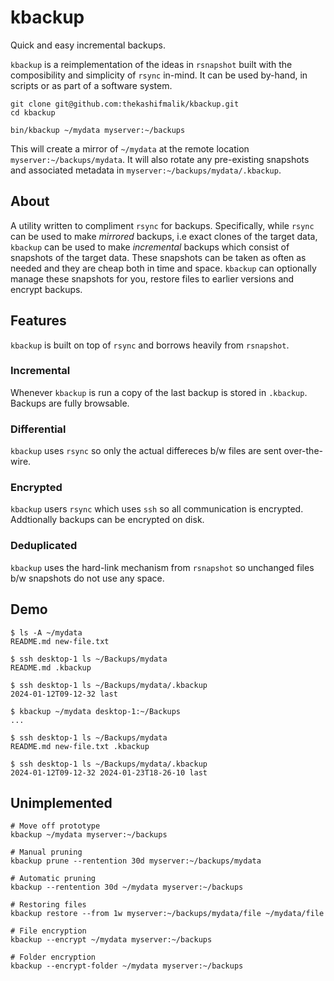 # kbackup
Quick and easy incremental backups.

`kbackup` is a reimplementation of the ideas in `rsnapshot` built with the composibility and simplicity of `rsync`
in-mind. It can be used by-hand, in scripts or as part of a software system.

```
git clone git@github.com:thekashifmalik/kbackup.git
cd kbackup

bin/kbackup ~/mydata myserver:~/backups
```

This will create a mirror of `~/mydata` at the remote location `myserver:~/backups/mydata`. It will also rotate any
pre-existing snapshots and associated metadata in `myserver:~/backups/mydata/.kbackup`.

## About
A utility written to compliment `rsync` for backups. Specifically, while `rsync` can be used to make _mirrored_ backups,
i.e exact clones of the target data, `kbackup` can be used to make _incremental_ backups which consist of snapshots of
the target data. These snapshots can be taken as often as needed and they are cheap both in time and space. `kbackup`
can optionally manage these snapshots for you, restore files to earlier versions and encrypt backups.

## Features
`kbackup` is built on top of `rsync` and borrows heavily from `rsnapshot`.

### Incremental
Whenever `kbackup` is run a copy of the last backup is stored in `.kbackup`. Backups are fully browsable.

### Differential
`kbackup` uses `rsync` so only the actual differeces b/w files are sent over-the-wire.

### Encrypted
`kbackup` users `rsync` which uses `ssh` so all communication is encrypted. Addtionally backups can be encrypted on
disk.

### Deduplicated
`kbackup` uses the hard-link mechanism from `rsnapshot` so unchanged files b/w snapshots do not use any space.

## Demo

```
$ ls -A ~/mydata
README.md new-file.txt

$ ssh desktop-1 ls ~/Backups/mydata
README.md .kbackup

$ ssh desktop-1 ls ~/Backups/mydata/.kbackup
2024-01-12T09-12-32 last

$ kbackup ~/mydata desktop-1:~/Backups
...

$ ssh desktop-1 ls ~/Backups/mydata
README.md new-file.txt .kbackup

$ ssh desktop-1 ls ~/Backups/mydata/.kbackup
2024-01-12T09-12-32 2024-01-23T18-26-10 last
```


## Unimplemented

```
# Move off prototype
kbackup ~/mydata myserver:~/backups

# Manual pruning
kbackup prune --rentention 30d myserver:~/backups/mydata

# Automatic pruning
kbackup --rentention 30d ~/mydata myserver:~/backups

# Restoring files
kbackup restore --from 1w myserver:~/backups/mydata/file ~/mydata/file

# File encryption
kbackup --encrypt ~/mydata myserver:~/backups

# Folder encryption
kbackup --encrypt-folder ~/mydata myserver:~/backups

```

